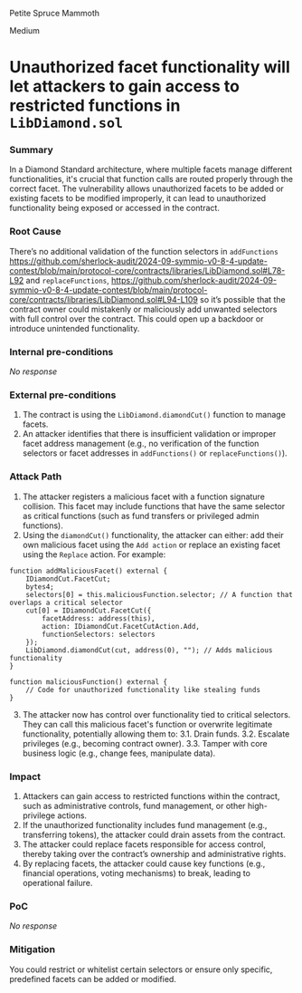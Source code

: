Petite Spruce Mammoth

Medium

# Unauthorized facet functionality will let attackers to gain access to restricted functions in `LibDiamond.sol`

### Summary

In a Diamond Standard architecture, where multiple facets manage different functionalities, it's crucial that function calls are routed properly through the correct facet. The vulnerability allows unauthorized facets to be added or existing facets to be modified improperly, it can lead to unauthorized functionality being exposed or accessed in the contract.

### Root Cause

There’s no additional validation of the function selectors in `addFunctions`
https://github.com/sherlock-audit/2024-09-symmio-v0-8-4-update-contest/blob/main/protocol-core/contracts/libraries/LibDiamond.sol#L78-L92 
and `replaceFunctions`,
https://github.com/sherlock-audit/2024-09-symmio-v0-8-4-update-contest/blob/main/protocol-core/contracts/libraries/LibDiamond.sol#L94-L109
so it’s possible that the contract owner could mistakenly or maliciously add unwanted selectors with full control over the contract. This could open up a backdoor or introduce unintended functionality.

### Internal pre-conditions

_No response_

### External pre-conditions

1. The contract is using the `LibDiamond.diamondCut()` function to manage facets.
2. An attacker identifies that there is insufficient validation or improper facet address management (e.g., no verification of the function selectors or facet addresses in `addFunctions()` or `replaceFunctions()`).

### Attack Path

1. The attacker registers a malicious facet with a function signature collision. This facet may include functions that have the same selector as critical functions (such as fund transfers or privileged admin functions).
2. Using the `diamondCut()` functionality, the attacker can either: add their own malicious facet using the `Add action` or replace an existing facet using the `Replace` action.
For example:
```solidity
function addMaliciousFacet() external {
    IDiamondCut.FacetCut;
    bytes4;
    selectors[0] = this.maliciousFunction.selector; // A function that overlaps a critical selector
    cut[0] = IDiamondCut.FacetCut({
        facetAddress: address(this), 
        action: IDiamondCut.FacetCutAction.Add,
        functionSelectors: selectors
    });
    LibDiamond.diamondCut(cut, address(0), ""); // Adds malicious functionality
}

function maliciousFunction() external {
    // Code for unauthorized functionality like stealing funds
}
```
3. The attacker now has control over functionality tied to critical selectors. They can call this malicious facet's function or overwrite legitimate functionality, potentially allowing them to:
3.1. Drain funds.
3.2. Escalate privileges (e.g., becoming contract owner).
3.3. Tamper with core business logic (e.g., change fees, manipulate data).


### Impact

1. Attackers can gain access to restricted functions within the contract, such as administrative controls, fund management, or other high-privilege actions.
2. If the unauthorized functionality includes fund management (e.g., transferring tokens), the attacker could drain assets from the contract.
3. The attacker could replace facets responsible for access control, thereby taking over the contract’s ownership and administrative rights.
4. By replacing facets, the attacker could cause key functions (e.g., financial operations, voting mechanisms) to break, leading to operational failure.

### PoC

_No response_

### Mitigation

You could restrict or whitelist certain selectors or ensure only specific, predefined facets can be added or modified.